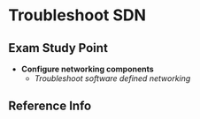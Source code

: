# Troubleshoot SDN

## Exam Study Point

* **Configure networking components**
    * _Troubleshoot software defined networking_

## Reference Info
